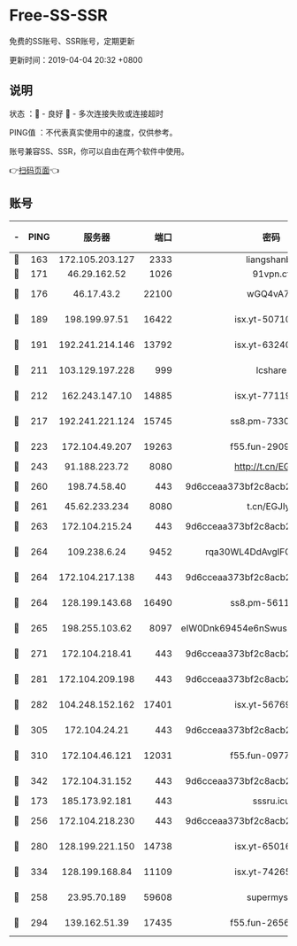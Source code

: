 # Free-SS-SSR

免费的SS账号、SSR账号，定期更新

更新时间：2019-04-04 20:32 +0800

## 说明

状态     ：🙂 - 良好 🙁 - 多次连接失败或连接超时

PING值   ：不代表真实使用中的速度，仅供参考。

账号兼容SS、SSR，你可以自由在两个软件中使用。

👉[扫码页面](https://liesauer.github.io/Free-SS-SSR/)👈

## 账号

|-|PING|服务器|端口|密码|加密方式|区域|
|:----:|:----:|:-----:|-----:|:----:|:----:|:----:|
|🙂|163|172.105.203.127|2333|liangshanbo|chacha20|JP|
|🙂|171|46.29.162.52|1026|91vpn.cf|rc4-md5|RU|
|🙂|176|46.17.43.2|22100|wGQ4vA7D|aes-256-gcm|RU|
|🙂|189|198.199.97.51|16422|isx.yt-50710121|aes-256-cfb|US|
|🙂|191|192.241.214.146|13792|isx.yt-63240780|aes-256-cfb|US|
|🙂|211|103.129.197.228|999|lcshare|aes-256-cfb|US|
|🙂|212|162.243.147.10|14885|isx.yt-77119983|aes-256-cfb|US|
|🙂|217|192.241.221.124|15745|ss8.pm-73307807|aes-256-cfb|US|
|🙂|223|172.104.49.207|19263|f55.fun-29091069|aes-256-cfb|SG|
|🙂|243|91.188.223.72|8080|http://t.cn/EGJIyrl|rc4-md5|RU|
|🙂|260|198.74.58.40|443|9d6cceaa373bf2c8acb22e60b6a58be6|aes-256-cfb|US|
|🙂|261|45.62.233.234|8080|t.cn/EGJIyrl|rc4-md5|CA|
|🙂|263|172.104.215.24|443|9d6cceaa373bf2c8acb22e60b6a58be6|aes-256-cfb|US|
|🙂|264|109.238.6.24|9452|rqa30WL4DdAvgIFG6Fs3znzTa|aes-256-cfb|FR|
|🙂|264|172.104.217.138|443|9d6cceaa373bf2c8acb22e60b6a58be6|aes-256-cfb|US|
|🙂|264|128.199.143.68|16490|ss8.pm-56112391|aes-256-cfb|SG|
|🙂|265|198.255.103.62|8097|eIW0Dnk69454e6nSwuspv9DmS201tQ0D|aes-256-cfb|US|
|🙂|271|172.104.218.41|443|9d6cceaa373bf2c8acb22e60b6a58be6|aes-256-cfb|US|
|🙂|281|172.104.209.198|443|9d6cceaa373bf2c8acb22e60b6a58be6|aes-256-cfb|US|
|🙂|282|104.248.152.162|17401|isx.yt-56769675|aes-256-cfb|SG|
|🙂|305|172.104.24.21|443|9d6cceaa373bf2c8acb22e60b6a58be6|aes-256-cfb|US|
|🙂|310|172.104.46.121|12031|f55.fun-09776967|aes-256-cfb|SG|
|🙂|342|172.104.31.152|443|9d6cceaa373bf2c8acb22e60b6a58be6|aes-256-cfb|US|
|🙂|173|185.173.92.181|443|sssru.icu|rc4-md5|RU|
|🙂|256|172.104.218.230|443|9d6cceaa373bf2c8acb22e60b6a58be6|aes-256-cfb|US|
|🙂|280|128.199.221.150|14738|isx.yt-65016275|aes-256-cfb|SG|
|🙂|334|128.199.168.84|11109|isx.yt-74265746|aes-256-cfb|SG|
|🙁|258|23.95.70.189|59608|supermyssr|chacha20-ietf|US|
|🙁|294|139.162.51.39|17435|f55.fun-26568226|aes-256-cfb|SG|

